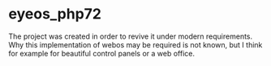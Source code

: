 # eyeos_php72
The project was created in order to revive it under modern requirements. Why this implementation of webos may be required is not known, but I think for example for beautiful control panels or a web office.
